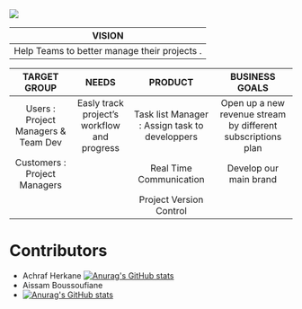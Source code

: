 

<img src="https://github.com/herkane/taskfa/blob/main/src/main/resources/com/example/taskfa/media/logo.png?raw=true">



|                     VISION                                                          |
| :---:                                                                             |  
|  Help Teams to better manage their projects                                                                                                                       .|

|       TARGET GROUP                   |      NEEDS     |    PRODUCT    | BUSINESS GOALS |
| :---:                               |     :---:      |    :---: |           :---:|
| Users : Project Managers  & Team Dev | Easly track project’s workflow and progress        | Task list Manager : Assign task to developpers    | Open up a new revenue stream by different subscriptions plan |       
| Customers : Project Managers    |       | Real Time Communication      |     Develop our main brand           |
| | |Project Version Control | |


 # Contributors
- Achraf Herkane
  [![Anurag's GitHub stats](https://github-readme-stats.vercel.app/api?username=herkane&count_private=true&show_icons=true&theme=tokyonight)](https://github.com/herkane/taskfa)
- Aissam Boussoufiane
- [![Anurag's GitHub stats](https://github-readme-stats.vercel.app/api?username=aissam-gif&count_private=true&show_icons=true&theme=radical)](https://github.com/herkane/taskfa)
